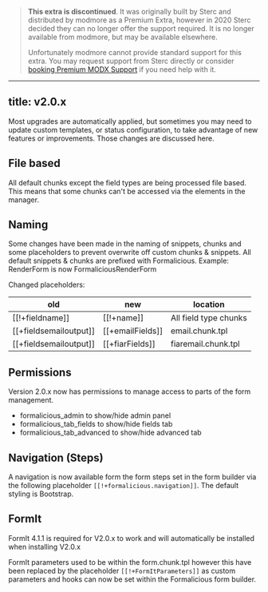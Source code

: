 > **This extra is discontinued**. It was originally built by Sterc and distributed by modmore as a Premium Extra, however in 2020 Sterc decided they can no longer offer the support required. It is no longer available from modmore, but may be available elsewhere.
>
> Unfortunately modmore cannot provide standard support for this extra. You may request support from Sterc directly or consider [booking Premium MODX Support](https://modmore.com/premium-modx-support/) if you need help with it.

---
title: v2.0.x
---
Most upgrades are automatically applied, but sometimes you may need to update custom templates, or status configuration, to take advantage of new features or improvements. Those changes are discussed here.

## File based
All default chunks except the field types are being processed file based.
This means that some chunks can't be accessed via the elements in the manager.

## Naming
Some changes have been made in the naming of snippets, chunks and some placeholders to prevent overwrite off custom chunks & snippets.
All default snippets & chunks are prefixed with Formalicious.
Example: RenderForm is now FormaliciousRenderForm

Changed placeholders:

| old                    | new              | location              |
|------------------------|------------------|-----------------------|
| [[!+fieldname]]        | [[!+name]]       | All field type chunks |
| [[+fieldsemailoutput]] | [[+emailFields]] | email.chunk.tpl       |
| [[+fieldsemailoutput]] | [[+fiarFields]]  | fiaremail.chunk.tpl   |

## Permissions
Version 2.0.x now has permissions to manage access to parts of the form management.
- formalicious_admin to show/hide admin panel
- formalicious_tab_fields to show/hide fields tab
- formalicious_tab_advanced to show/hide advanced tab

## Navigation (Steps)
A navigation is now available form the form steps set in the form builder via the following placeholder `[[!+formalicious.navigation]]`. The default styling is Bootstrap.

## FormIt
FormIt 4.1.1 is required for V2.0.x to work and will automatically  be installed when installing V2.0.x

FormIt parameters used to be within the form.chunk.tpl however this have been replaced by the placeholder `[[!+FormItParameters]]` as custom parameters and hooks can now be set within the Formalicious form builder.
